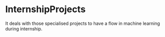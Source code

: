 # InternshipProjects
It deals with those specialised projects to have a flow in machine learning during internship.
